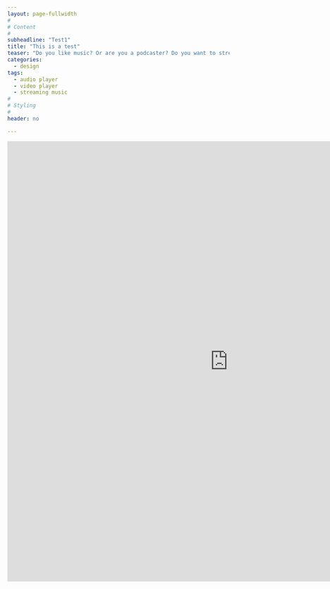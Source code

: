 ```yaml
---
layout: page-fullwidth
#
# Content
#
subheadline: "Test1"
title: "This is a test"
teaser: "Do you like music? Or are you a podcaster? Do you want to stream your videos in a nice player? Than you likely will like the integration of <em>mediaelement.js</em>. It enables you to play music and stream video in a consistent player that looks in each browser delicious. It even works in IE6-8."
categories:
  - design
tags:
  - audio player
  - video player
  - streaming music
#
# Styling
#
header: no

---
```


<iframe width="1000" height="1000" scrolling="yes" frameborder="no" src="https://nbviewer.jupyter.org/github/wangyu16/General_Chemistry/blob/master/Chapter%2001.%20Introduction.ipynb"><iframe>
